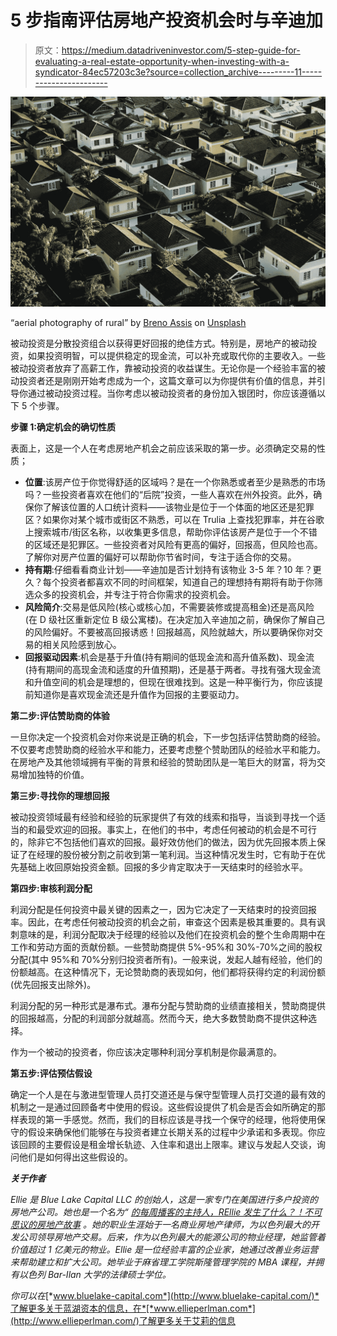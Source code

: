 # 5 步指南评估房地产投资机会时与辛迪加

> 原文：<https://medium.datadriveninvestor.com/5-step-guide-for-evaluating-a-real-estate-opportunity-when-investing-with-a-syndicator-84ec57203c3e?source=collection_archive---------11----------------------->

![](img/b41cdb6df98dbe12646c4d07d6035d4a.png)

“aerial photography of rural” by [Breno Assis](https://unsplash.com/@brenoassis?utm_source=medium&utm_medium=referral) on [Unsplash](https://unsplash.com?utm_source=medium&utm_medium=referral)

被动投资是分散投资组合以获得更好回报的绝佳方式。特别是，房地产的被动投资，如果投资明智，可以提供稳定的现金流，可以补充或取代你的主要收入。一些被动投资者放弃了高薪工作，靠被动投资的收益谋生。无论你是一个经验丰富的被动投资者还是刚刚开始考虑成为一个，这篇文章可以为你提供有价值的信息，并引导你通过被动投资过程。当你考虑以被动投资者的身份加入银团时，你应该遵循以下 5 个步骤。

**步骤 1:确定机会的确切性质**

表面上，这是一个人在考虑房地产机会之前应该采取的第一步。必须确定交易的性质；

*   **位置**:该房产位于你觉得舒适的区域吗？是在一个你熟悉或者至少是熟悉的市场吗？一些投资者喜欢在他们的“后院”投资，一些人喜欢在州外投资。此外，确保你了解该位置的人口统计资料——该物业是位于一个体面的地区还是犯罪区？如果你对某个城市或街区不熟悉，可以在 Trulia 上查找犯罪率，并在谷歌上搜索城市/街区名称，以收集更多信息，帮助你评估该房产是位于一个不错的区域还是犯罪区。一些投资者对风险有更高的偏好，回报高，但风险也高。了解你对房产位置的偏好可以帮助你节省时间，专注于适合你的交易。
*   **持有期**:仔细看看商业计划——辛迪加是否计划持有该物业 3-5 年？10 年？更久？每个投资者都喜欢不同的时间框架，知道自己的理想持有期将有助于你筛选众多的投资机会，并专注于符合你需求的投资机会。
*   **风险简介**:交易是低风险(核心或核心加，不需要装修或提高租金)还是高风险(在 D 级社区重新定位 B 级公寓楼)。在决定加入辛迪加之前，确保你了解自己的风险偏好。不要被高回报诱惑！回报越高，风险就越大，所以要确保你对交易的相关风险感到放心。
*   **回报驱动因素**:机会是基于升值(持有期间的低现金流和高升值系数)、现金流(持有期间的高现金流和适度的升值预期)，还是基于两者。寻找有强大现金流和升值空间的机会是理想的，但现在很难找到。这是一种平衡行为，你应该提前知道你是喜欢现金流还是升值作为回报的主要驱动力。

**第二步:评估赞助商的体验**

一旦你决定一个投资机会对你来说是正确的机会，下一步包括评估赞助商的经验。不仅要考虑赞助商的经验水平和能力，还要考虑整个赞助团队的经验水平和能力。在房地产及其他领域拥有平衡的背景和经验的赞助团队是一笔巨大的财富，将为交易增加独特的价值。

**第三步:寻找你的理想回报**

被动投资领域最有经验和经验的玩家提供了有效的线索和指导，当谈到寻找一个适当的和最受欢迎的回报。事实上，在他们的书中，考虑任何被动的机会是不可行的，除非它不包括他们喜欢的回报。最好效仿他们的做法，因为优先回报本质上保证了在经理的股份被分割之前收到第一笔利润。当这种情况发生时，它有助于在优先基础上收回原始投资金额。回报的多少肯定取决于一天结束时的经验水平。

**第四步:审核利润分配**

利润分配是任何投资中最关键的因素之一，因为它决定了一天结束时的投资回报率。因此，在考虑任何被动投资的机会之前，审查这个因素是极其重要的。具有讽刺意味的是，利润分配取决于经理的经验以及他们在投资机会的整个生命周期中在工作和劳动方面的贡献份额。一些赞助商提供 5%-95%和 30%-70%之间的股权分配(其中 95%和 70%分别归投资者所有)。一般来说，发起人越有经验，他们的份额越高。在这种情况下，无论赞助商的表现如何，他们都将获得约定的利润份额(优先回报支出除外)。

利润分配的另一种形式是瀑布式。瀑布分配与赞助商的业绩直接相关，赞助商提供的回报越高，分配的利润部分就越高。然而今天，绝大多数赞助商不提供这种选择。

作为一个被动的投资者，你应该决定哪种利润分享机制是你最满意的。

**第五步:评估预估假设**

确定一个人是在与激进型管理人员打交道还是与保守型管理人员打交道的最有效的机制之一是通过回顾备考中使用的假设。这些假设提供了机会是否会如所确定的那样表现的第一手感觉。然而，我们的目标应该是寻找一个保守的经理，他将使用保守的假设来确保他们能够在与投资者建立长期关系的过程中少承诺和多表现。你应该回顾的主要假设是租金增长轨迹、入住率和退出上限率。建议与发起人交谈，询问他们是如何得出这些假设的。

***关于作者***

*Ellie 是 Blue Lake Capital LLC 的创始人，这是一家专门在美国进行多户投资的房地产公司。她也是一个名为“* [*的每周播客的主持人，REllie 发生了什么？！不可思议的房地产故事*](https://www.ellieyogev.com/unbelievable-real-estate-stories) *。她的职业生涯始于一名商业房地产律师，为以色列最大的开发公司领导房地产交易。后来，作为以色列最大的能源公司的物业经理，她监管着价值超过 1 亿美元的物业。Ellie 是一位经验丰富的企业家，她通过改善业务运营来帮助建立和扩大公司。她毕业于麻省理工学院斯隆管理学院的 MBA 课程，并拥有以色列 Bar-Ilan 大学的法律硕士学位。*

*你可以在*[*www.bluelake-capital.com*](http://www.bluelake-capital.com/)*了解更多关于蓝湖资本的信息，在*[*www.ellieperlman.com*](http://www.ellieperlman.com/)了解更多关于艾莉的信息